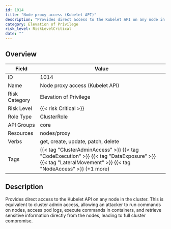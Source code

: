 ```yaml
---
id: 1014
title: "Node proxy access (Kubelet API)"
description: "Provides direct access to the Kubelet API on any node in the cluster. This is equivalent to cluster admin access, allowing an attacker to run commands on nodes, access pod logs, execute commands in containers, and retrieve sensitive information directly from the nodes, leading to full cluster compromise."
category: Elevation of Privilege
risk_level: RiskLevelCritical
date: ""
---
```


## Overview

| Field         | Value                                                                                                                                                    |
| ------------- | -------------------------------------------------------------------------------------------------------------------------------------------------------- |
| ID            | 1014                                                                                                                                                     |
| Name          | Node proxy access (Kubelet API)                                                                                                                          |
| Risk Category | Elevation of Privilege                                                                                                                                   |
| Risk Level    | {{< risk Critical >}}                                                                                                                                    |
| Role Type     | ClusterRole                                                                                                                                              |
| API Groups    | core                                                                                                                                                     |
| Resources     | nodes/proxy                                                                                                                                              |
| Verbs         | get, create, update, patch, delete                                                                                                                       |
| Tags          | {{< tag "ClusterAdminAccess" >}} {{< tag "CodeExecution" >}} {{< tag "DataExposure" >}} {{< tag "LateralMovement" >}} {{< tag "NodeAccess" >}} (+1 more) |

## Description

Provides direct access to the Kubelet API on any node in the cluster. This is equivalent to cluster admin access, allowing an attacker to run commands on nodes, access pod logs, execute commands in containers, and retrieve sensitive information directly from the nodes, leading to full cluster compromise.
